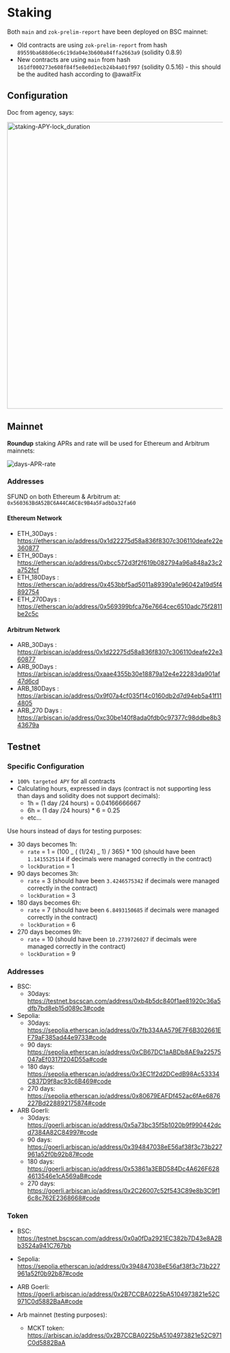 # Staking

Both `main` and `zok-prelim-report` have been deployed on BSC mainnet:

- Old contracts are using `zok-prelim-report` from hash `89559ba688d6ec6c19da04e3b600a84ffa2663a9` (solidity 0.8.9)
- New contracts are using `main` from hash `161df000273e608f84f5e8e0d1ecb24b4a01f997` (solidity 0.5.16) - this should be the audited hash according to @awaitFix

## Configuration

Doc from agency, says:

<img width="668" alt="staking-APY-lock_duration" src="https://github.com/Seedifyfund/Locked-Staking/assets/37904797/fa608eef-b21b-4674-a350-0d728c1ffc09">

## Mainnet

**Roundup** staking APRs and rate will be used for Ethereum and Arbitrum mainnets:

![days-APR-rate](https://github.com/Seedifyfund/Locked-Staking/assets/37904797/dca05685-a747-4ee7-8cf0-0b0b95c81839)

### Addresses

SFUND on both Ethereum & Arbitrum at: `0x560363BdA52BC6A44CA6C8c9B4a5FadbDa32fa60`

#### Ethereum Network

- ETH_30Days : https://etherscan.io/address/0x1d22275d58a836f8307c306110deafe22e360877
- ETH_90Days : https://etherscan.io/address/0xbcc572d3f2f619b082794a96a848a23c2a752fcf
- ETH_180Days : https://etherscan.io/address/0x453bbf5ad5011a89390a1e96042a19d5f4892754
- ETH_270Days : https://etherscan.io/address/0x569399bfca76e7664cec6510adc75f2811be2c5c

#### Arbitrum Network

- ARB_30Days : https://arbiscan.io/address/0x1d22275d58a836f8307c306110deafe22e360877
- ARB_90Days : https://arbiscan.io/address/0xaae4355b30e18879a12e4e22283da901af47d6cd
- ARB_180Days : https://arbiscan.io/address/0x9f07a4cf035f14c0160db2d7d94eb5a41f114805
- ARB_270 Days : https://arbiscan.io/address/0xc30be140f8ada0fdb0c97377c98ddbe8b343679a

## Testnet

### Specific Configuration

- `100% targeted APY` for all contracts
- Calculating hours, expressed in days (contract is not supporting less than days and solidity does not support decimals):
  - 1h = (1 day /24 hours) = 0.04166666667
  - 6h = (1 day /24 hours) \* 6 = 0.25
  - etc...

Use hours instead of days for testing purposes:

- 30 days becomes 1h:
  - `rate` = 1 = (100 _ ( (1/24) _ 1) / 365) \* 100 (should have been `1.1415525114` if decimals were managed correctly in the contract)
  - `lockDuration` = 1
- 90 days becomes 3h:
  - `rate` = 3 (should have been `3.4246575342` if decimals were managed correctly in the contract)
  - `lockDuration` = 3
- 180 days becomes 6h:
  - `rate` = 7 (should have been `6.8493150685` if decimals were managed correctly in the contract)
  - `lockDuration` = 6
- 270 days becomes 9h:
  - `rate` = 10 (should have been `10.2739726027` if decimals were managed correctly in the contract)
  - `lockDuration` = 9

### Addresses

- BSC:
  - 30days: https://testnet.bscscan.com/address/0xb4b5dc840f1ae81920c36a5dfb7bd8eb15d089c3#code
- Sepolia:
  - 30days: https://sepolia.etherscan.io/address/0x7fb334AA579E7F6B302661EF79aF385ad44e9733#code
  - 90 days: https://sepolia.etherscan.io/address/0xCB67DC1aABDb8AE9a22575047aEf0317f204D55a#code
  - 180 days: https://sepolia.etherscan.io/address/0x3EC1f2d2DCedB98Ac53334C837D9f8ac93c6B469#code
  - 270 days: https://sepolia.etherscan.io/address/0x80679EAFDf452ac6fAe6876227Bd228892175874#code
- ARB Goerli:
  - 30days: https://goerli.arbiscan.io/address/0x5a73bc35f5b1020b9f990442dcd7384A82C84997#code
  - 90 days: https://goerli.arbiscan.io/address/0x394847038eE56af38f3c73b227961a52f0b92b87#code
  - 180 days: https://goerli.arbiscan.io/address/0x53861a3EBD584Dc4A626F6284613546e1cA569aB#code
  - 270 days: https://goerli.arbiscan.io/address/0x2C26007c52f543C89e8b3C9f16c8c762E2368668#code

### Token

- BSC: https://testnet.bscscan.com/address/0x0a0fDa2921EC382b7D43e8A2Bb3524a941C767bb
- Sepolia: https://sepolia.etherscan.io/address/0x394847038eE56af38f3c73b227961a52f0b92b87#code
- ARB Goerli: https://goerli.arbiscan.io/address/0x2B7CCBA0225bA5104973821e52C971C0d5882BaA#code

- Arb mainnet (testing purposes):
  - MCKT token: https://arbiscan.io/address/0x2B7CCBA0225bA5104973821e52C971C0d5882BaA
